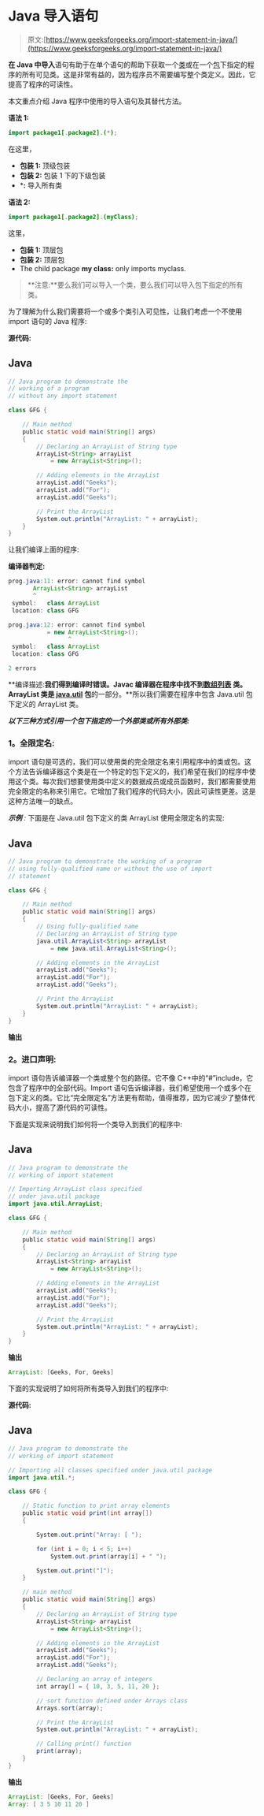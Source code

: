 # Java 导入语句

> 原文:[https://www.geeksforgeeks.org/import-statement-in-java/](https://www.geeksforgeeks.org/import-statement-in-java/)

**在 Java 中导入**语句有助于在单个语句的帮助下获取一个[类](https://www.geeksforgeeks.org/classes-objects-java/)或在一个[包](https://www.geeksforgeeks.org/packages-in-java/)下指定的程序的所有可见类。这是非常有益的，因为程序员不需要编写整个类定义。因此，它提高了程序的可读性。

本文重点介绍 Java 程序中使用的导入语句及其替代方法。

**语法 1:**

```java
import package1[.package2].(*);
```

在这里，

*   **包装 1:** 顶级包装
*   **包装 2:** 包装 1 下的下级包装
*   ***:** 导入所有类

**语法 2:**

```java
import package1[.package2].(myClass);
```

这里，

*   **包装 1:** 顶层包
*   **包装 2:** 顶层包
*   The child package **my class:** only imports myclass.

> **注意:**要么我们可以导入一个类，要么我们可以导入包下指定的所有类。

为了理解为什么我们需要将一个或多个类引入可见性，让我们考虑一个不使用 import 语句的 Java 程序:

**源代码:**

## Java

```java
// Java program to demonstrate the 
// working of a program
// without any import statement

class GFG {

    // Main method
    public static void main(String[] args)
    {
        // Declaring an ArrayList of String type
        ArrayList<String> arrayList
            = new ArrayList<String>();

        // Adding elements in the ArrayList
        arrayList.add("Geeks");
        arrayList.add("For");
        arrayList.add("Geeks");

        // Print the ArrayList
        System.out.println("ArrayList: " + arrayList);
    }
}
```

让我们编译上面的程序:

**编译器判定:**

```java
prog.java:11: error: cannot find symbol
       ArrayList<String> arrayList
       ^
 symbol:   class ArrayList
 location: class GFG

prog.java:12: error: cannot find symbol
           = new ArrayList<String>();
                 ^
 symbol:   class ArrayList
 location: class GFG

2 errors
```

**编译描述:**我们得到编译时错误。Javac 编译器在程序中找不到[数组列表](https://www.geeksforgeeks.org/arraylist-in-java/) 类。ArrayList 类是 [java.util](https://www.geeksforgeeks.org/java-util-package-java/) 包**的一部分。**所以我们需要在程序中包含 Java.util 包下定义的 ArrayList 类。

***以下三种方式引用一个包下指定的一个外部类或所有外部类:***

### **1。全限定名:**

import 语句是可选的，我们可以使用类的完全限定名来引用程序中的类或包。这个方法告诉编译器这个类是在一个特定的包下定义的，我们希望在我们的程序中使用这个类。每次我们想要使用类中定义的数据成员或成员函数时，我们都需要使用完全限定的名称来引用它。它增加了我们程序的代码大小，因此可读性更差。这是这种方法唯一的缺点。

***示例** :* 下面是在 Java.util 包下定义的类 ArrayList 使用全限定名的实现:

## Java

```java
// Java program to demonstrate the working of a program
// using fully-qualified name or without the use of import
// statement

class GFG {

    // Main method
    public static void main(String[] args)
    {
        // Using fully-qualified name
        // Declaring an ArrayList of String type
        java.util.ArrayList<String> arrayList
            = new java.util.ArrayList<String>();

        // Adding elements in the ArrayList
        arrayList.add("Geeks");
        arrayList.add("For");
        arrayList.add("Geeks");

        // Print the ArrayList
        System.out.println("ArrayList: " + arrayList);
    }
}
```

**输出**

### **2。进口声明:**

import 语句告诉编译器一个类或整个包的路径。它不像 C++中的“#”include，它包含了程序中的全部代码。Import 语句告诉编译器，我们希望使用一个或多个在包下定义的类。它比“完全限定名”方法更有帮助，值得推荐，因为它减少了整体代码大小，提高了源代码的可读性。

下面是实现来说明我们如何将一个类导入到我们的程序中:

## Java

```java
// Java program to demonstrate the 
// working of import statement

// Importing ArrayList class specified 
// under java.util package
import java.util.ArrayList;

class GFG {

    // Main method
    public static void main(String[] args)
    {
        // Declaring an ArrayList of String type
        ArrayList<String> arrayList
            = new ArrayList<String>();

        // Adding elements in the ArrayList
        arrayList.add("Geeks");
        arrayList.add("For");
        arrayList.add("Geeks");

        // Print the ArrayList
        System.out.println("ArrayList: " + arrayList);
    }
}
```

**输出**

```java
ArrayList: [Geeks, For, Geeks]
```

下面的实现说明了如何将所有类导入到我们的程序中:

**源代码:**

## Java

```java
// Java program to demonstrate the
// working of import statement

// Importing all classes specified under java.util package
import java.util.*;

class GFG {

    // Static function to print array elements
    public static void print(int array[])
    {

        System.out.print("Array: [ ");

        for (int i = 0; i < 5; i++)
            System.out.print(array[i] + " ");

        System.out.print("]");
    }

    // main method
    public static void main(String[] args)
    {
        // Declaring an ArrayList of String type
        ArrayList<String> arrayList
            = new ArrayList<String>();

        // Adding elements in the ArrayList
        arrayList.add("Geeks");
        arrayList.add("For");
        arrayList.add("Geeks");

        // Declaring an array of integers
        int array[] = { 10, 3, 5, 11, 20 };

        // sort function defined under Arrays class
        Arrays.sort(array);

        // Print the ArrayList
        System.out.println("ArrayList: " + arrayList);

        // Calling print() function
        print(array);
    }
}
```

**输出**

```java
ArrayList: [Geeks, For, Geeks]
Array: [ 3 5 10 11 20 ]
```